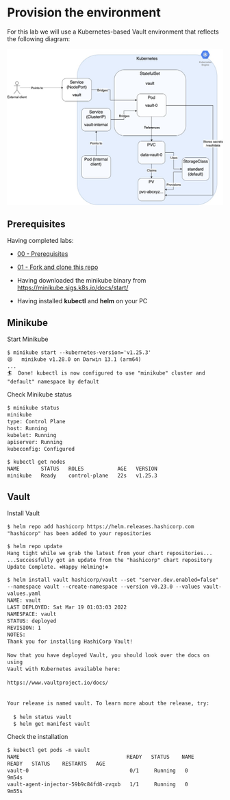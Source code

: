 # Provision the environment

For this lab we will use a Kubernetes-based Vault environment that reflects the following diagram:

![](img/env.jpg)

## Prerequisites 

Having completed labs:

- [00 - Prerequisites](./labs/00-Prerequisites/README.md)

- [01 - Fork and clone this repo](./labs/01-Fork_and_clone_this_repo/README.md)

- Having downloaded the minikube binary from https://minikube.sigs.k8s.io/docs/start/

- Having installed **kubectl** and **helm** on your PC

## Minikube

Start Minikube

```console
$ minikube start --kubernetes-version='v1.25.3'
😄   minikube v1.28.0 on Darwin 13.1 (arm64)
... 
🏄  Done! kubectl is now configured to use "minikube" cluster and "default" namespace by default
```

Check Minikube status

```console
$ minikube status
minikube
type: Control Plane
host: Running
kubelet: Running
apiserver: Running
kubeconfig: Configured
```

```console
$ kubectl get nodes
NAME       STATUS   ROLES           AGE   VERSION
minikube   Ready    control-plane   22s   v1.25.3
```

## Vault

Install Vault

```console
$ helm repo add hashicorp https://helm.releases.hashicorp.com
"hashicorp" has been added to your repositories
```

```console
$ helm repo update
Hang tight while we grab the latest from your chart repositories...
...Successfully got an update from the "hashicorp" chart repository
Update Complete. ⎈Happy Helming!⎈
```

```console
$ helm install vault hashicorp/vault --set "server.dev.enabled=false" --namespace vault --create-namespace --version v0.23.0 --values vault-values.yaml
NAME: vault
LAST DEPLOYED: Sat Mar 19 01:03:03 2022
NAMESPACE: vault
STATUS: deployed
REVISION: 1
NOTES:
Thank you for installing HashiCorp Vault!

Now that you have deployed Vault, you should look over the docs on using
Vault with Kubernetes available here:

https://www.vaultproject.io/docs/


Your release is named vault. To learn more about the release, try:

  $ helm status vault
  $ helm get manifest vault
```

Check the installation

```console
$ kubectl get pods -n vault
NAME                                   READY   STATUS    NAME                                    READY   STATUS    RESTARTS   AGE
vault-0                                 0/1     Running   0          9m54s
vault-agent-injector-59b9c84fd8-zvqxb   1/1     Running   0          9m55s
```